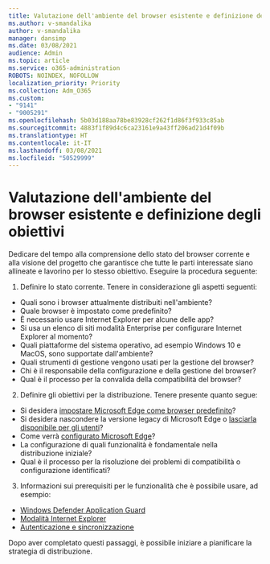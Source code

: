 ```yaml
---
title: Valutazione dell'ambiente del browser esistente e definizione degli obiettivi
ms.author: v-smandalika
author: v-smandalika
manager: dansimp
ms.date: 03/08/2021
audience: Admin
ms.topic: article
ms.service: o365-administration
ROBOTS: NOINDEX, NOFOLLOW
localization_priority: Priority
ms.collection: Adm_O365
ms.custom:
- "9141"
- "9005291"
ms.openlocfilehash: 5b03d188aa78be83928cf262f1d86f3f933c85ab
ms.sourcegitcommit: 4883f1f89d4c6ca23161e9a43ff206ad21d4f09b
ms.translationtype: HT
ms.contentlocale: it-IT
ms.lasthandoff: 03/08/2021
ms.locfileid: "50529999"
---
```

# <a name="evaluate-your-existing-browser-environment-and-define-goals"></a>Valutazione dell'ambiente del browser esistente e definizione degli obiettivi

Dedicare del tempo alla comprensione dello stato del browser corrente e alla visione del progetto che garantisce che tutte le parti interessate siano allineate e lavorino per lo stesso obiettivo. Eseguire la procedura seguente:

1. Definire lo stato corrente. Tenere in considerazione gli aspetti seguenti:
- Quali sono i browser attualmente distribuiti nell'ambiente?
- Quale browser è impostato come predefinito?
- È necessario usare Internet Explorer per alcune delle app?
- Si usa un elenco di siti modalità Enterprise per configurare Internet Explorer al momento?
- Quali piattaforme del sistema operativo, ad esempio Windows 10 e MacOS, sono supportate dall'ambiente?
- Quali strumenti di gestione vengono usati per la gestione del browser?
- Chi è il responsabile della configurazione e della gestione del browser?
- Qual è il processo per la convalida della compatibilità del browser?
2. Definire gli obiettivi per la distribuzione. Tenere presente quanto segue:
- Si desidera [impostare Microsoft Edge come browser predefinito](https://docs.microsoft.com/DeployEdge/edge-default-browser)?
- Si desidera nascondere la versione legacy di Microsoft Edge o [lasciarla disponibile per gli utenti](https://docs.microsoft.com/DeployEdge/microsoft-edge-sysupdate-access-old-edge)?
- Come verrà [configurato Microsoft Edge](https://docs.microsoft.com/DeployEdge/configure-microsoft-edge)?
- La configurazione di quali funzionalità è fondamentale nella distribuzione iniziale?
- Qual è il processo per la risoluzione dei problemi di compatibilità o configurazione identificati?
3. Informazioni sui prerequisiti per le funzionalità che è possibile usare, ad esempio:
- [Windows Defender Application Guard](https://docs.microsoft.com/windows/security/threat-protection/microsoft-defender-application-guard/reqs-md-app-guard)
- [Modalità Internet Explorer](https://docs.microsoft.com/DeployEdge/edge-ie-mode)
- [Autenticazione e sincronizzazione](https://docs.microsoft.com/DeployEdge/microsoft-edge-security-identity)

Dopo aver completato questi passaggi, è possibile iniziare a pianificare la strategia di distribuzione.
